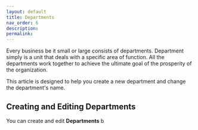 ```yaml
---
layout: default
title: Departments
nav_order: 6
description:
permalink:
---
```


Every business be it small or large consists of departments. Department simply is a unit that deals with a specific area of function. All the departments work together to achieve the ultimate goal of the prosperity of the organization.

This article is designed to help you create a new department and change the department's name.

## Creating and Editing Departments

You can create and edit **Departments** b
